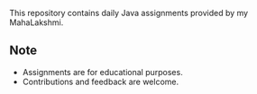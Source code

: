 This repository contains daily Java assignments provided by my MahaLakshmi.
## Note
  - Assignments are for educational purposes.
  - Contributions and feedback are welcome.
